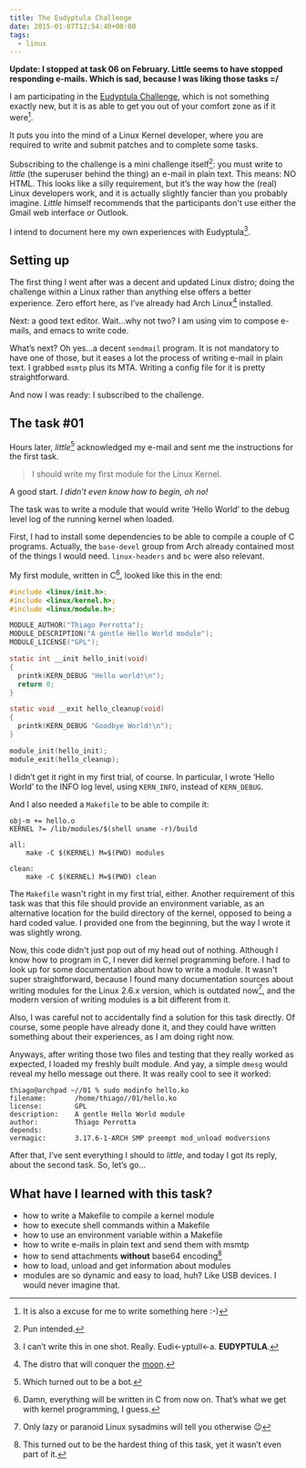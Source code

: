 ```yaml
---
title: The Eudyptula Challenge
date: 2015-01-07T12:54:40+00:00
tags:
  - linux
---
```


**Update: I stopped at task 06 on February. Little seems to have stopped responding e-mails. Which is sad, because I was liking those tasks =/**

I am participating in the [Eudyptula Challenge](http://eudyptula-challenge.org/), which is not something exactly new, but it is as able to get you out of your comfort zone as if it were[^1].

It puts you into the mind of a Linux Kernel developer, where you are required to write and submit patches and to complete some tasks.

Subscribing to the challenge is a mini challenge itself[^2]: you must write to _little_ (the superuser behind the thing) an e-mail in plain text. This means: NO HTML. This looks like a silly requirement, but it&#8217;s the way how the (real) Linux developers work, and it is actually slightly fancier than you probably imagine. _Little_ himself recommends that the participants don't use either the Gmail web interface or Outlook.

I intend to document here my own experiences with Eudyptula[^3].

## Setting up

The first thing I went after was a decent and updated Linux distro; doing the challenge within a Linux rather than anything else offers a better experience. Zero effort here, as I&#8217;ve already had Arch Linux[^4] installed.

Next: a good text editor. Wait…why not two? I am using vim to compose e-mails, and emacs to write code.


What&#8217;s next? Oh yes…a decent `sendmail` program. It is not mandatory to have one of those, but it eases a lot the process of writing e-mail in plain text. I grabbed `msmtp` plus its MTA. Writing a config file for it is pretty straightforward.

And now I was ready: I subscribed to the challenge.

## The task #01

Hours later, <i>little</i>[^5] acknowledged my e-mail and sent me the instructions for the first task.

> I should write my first module for the Linux Kernel.

A good start. <i>I didn&#8217;t even know how to begin, oh no!</i>

The task was to write a module that would write &#8216;Hello World&#8217; to the debug level log of the running kernel when loaded.

First, I had to install some dependencies to be able to compile a couple of C programs. Actually, the `base-devel` group from Arch already contained most of the things I would need. `linux-headers` and `bc` were also relevant.

My first module, written in C[^6], looked like this in the end:

```    c
#include <linux/init.h>;
#include <linux/kernel.h>;
#include <linux/module.h>;

MODULE_AUTHOR("Thiago Perrotta");
MODULE_DESCRIPTION("A gentle Hello World module");
MODULE_LICENSE("GPL");

static int __init hello_init(void)
{
  printk(KERN_DEBUG "Hello world!\n");
  return 0;
}

static void __exit hello_cleanup(void)
{
  printk(KERN_DEBUG "Goodbye World!\n");
}

module_init(hello_init);
module_exit(hello_cleanup);
```

I didn&#8217;t get it right in my first trial, of course. In particular, I wrote &#8216;Hello World&#8217; to the INFO log level, using `KERN_INFO`, instead of `KERN_DEBUG`.

And I also needed a `Makefile` to be able to compile it:

```make
obj-m += hello.o
KERNEL ?= /lib/modules/$(shell uname -r)/build

all:
    make -C $(KERNEL) M=$(PWD) modules

clean:
    make -C $(KERNEL) M=$(PWD) clean
```

The `Makefile` wasn't right in my first trial, either. Another requirement of this task was that this file should provide an environment variable, as an alternative location for the build directory of the kernel, opposed to being a hard coded value. I provided one from the beginning, but the way I wrote it was slightly wrong.

Now, this code didn't just pop out of my head out of nothing. Although I know how to program in C, I never did kernel programming before. I had to look up for some documentation about how to write a module. It wasn't super straightforward, because I found many documentation sources about writing modules for the Linux 2.6.x version, which is outdated now[^7], and the modern version of writing modules is a bit different from it.

Also, I was careful not to accidentally find a solution for this task directly. Of course, some people have already done it, and they could have written something about their experiences, as I am doing right now.

Anyways, after writing those two files and testing that they really worked as expected, I loaded my freshly built module. And yay, a simple `dmesg` would reveal my hello message out there. It was really cool to see it worked:

```none
thiago@archpad ~//01 % sudo modinfo hello.ko
filename:       /home/thiago//01/hello.ko
license:        GPL
description:    A gentle Hello World module
author:         Thiago Perrotta
depends:
vermagic:       3.17.6-1-ARCH SMP preempt mod_unload modversions
```

After that, I&#8217;ve sent everything I should to <i>little</i>, and today I got its reply, about the second task. So, let&#8217;s go…

## What have I learned with this task?

- how to write a Makefile to compile a kernel module
- how to execute shell commands within a Makefile
- how to use an environment variable within a Makefile
- how to write e-mails in plain text and send them with msmtp
- how to send attachments <b>without</b> base64 encoding[^8]
- how to load, unload and get information about modules
- modules are so dynamic and easy to load, huh? Like USB devices. I would never imagine that.

[^1]: It is also a excuse for me to write something here :-)

[^2]: Pun intended.
[^3]: I can&#8217;t write this in one shot. Really. Eudi←yptull←a. <b>EUDYPTULA</b>.
[^4]: The distro that will conquer the <a href="https://wiki.archlinux.org/index.php?title=DeveloperWiki&oldid=293327#Organization">moon</a>.
[^5]: Which turned out to be a bot.
[^6]: Damn, everything will be written in C from now on. That&#8217;s what we get with kernel programming, I guess.
[^7]: Only lazy or paranoid Linux sysadmins will tell you otherwise 😉
[^8]: This turned out to be the hardest thing of this task, yet it wasn&#8217;t even part of it.
